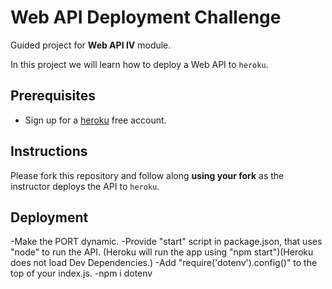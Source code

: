 # Web API Deployment Challenge

Guided project for **Web API IV** module.

In this project we will learn how to deploy a Web API to `heroku`.

## Prerequisites

- Sign up for a [heroku](https://www.heroku.com/) free account.

## Instructions

Please fork this repository and follow along **using your fork** as the instructor deploys the API to `heroku`.

## Deployment

-Make the PORT dynamic.
-Provide "start" script in package.json, that uses "node" to run the API. (Heroku will run the app using "npm start")(Heroku does not load Dev Dependencies.)
-Add "require('dotenv').config()" to the top of your index.js.
-npm i dotenv